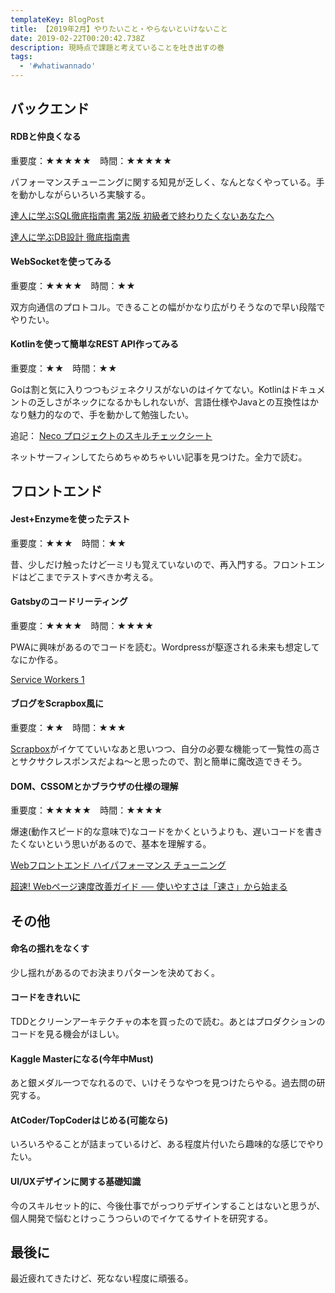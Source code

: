 ```yaml
---
templateKey: BlogPost
title: 【2019年2月】やりたいこと・やらないといけないこと
date: 2019-02-22T00:20:42.738Z
description: 現時点で課題と考えていることを吐き出すの巻
tags:
  - '#whatiwannado'
---
```

## バックエンド

#### RDBと仲良くなる

重要度：★★★★★　時間：★★★★★

パフォーマンスチューニングに関する知見が乏しく、なんとなくやっている。手を動かしながらいろいろ実験する。

[達人に学ぶSQL徹底指南書 第2版 初級者で終わりたくないあなたへ](https://www.amazon.co.jp/dp/B07GB4CNKP/ref=cm_sw_r_tw_dp_U_x_QPzzCb666B5NE)

[達人に学ぶDB設計 徹底指南書](https://www.amazon.co.jp/dp/B00EE1XPAI/ref=cm_sw_r_tw_dp_U_x_BQzzCbNG1ERE4)

#### WebSocketを使ってみる

重要度：★★★★　時間：★★

双方向通信のプロトコル。できることの幅がかなり広がりそうなので早い段階でやりたい。

#### Kotlinを使って簡単なREST API作ってみる

重要度：★★　時間：★★

Goは割と気に入りつつもジェネクリスがないのはイケてない。Kotlinはドキュメントの乏しさがネックになるかもしれないが、言語仕様やJavaとの互換性はかなり魅力的なので、手を動かして勉強したい。

追記：
[Neco プロジェクトのスキルチェックシート](https://gist.github.com/ymmt2005/bd92296166e52d1beba9df8ac516a9db)

ネットサーフィンしてたらめちゃめちゃいい記事を見つけた。全力で読む。



## フロントエンド

#### Jest+Enzymeを使ったテスト

重要度：★★★　時間：★★

昔、少しだけ触ったけど一ミリも覚えていないので、再入門する。フロントエンドはどこまでテストすべきか考える。



#### Gatsbyのコードリーティング

重要度：★★★★　時間：★★★★

PWAに興味があるのでコードを読む。Wordpressが駆逐される未来も想定してなにか作る。


[Service Workers 1](https://www.w3.org/TR/service-workers-1/#service-worker-concept)



#### ブログをScrapbox風に

重要度：★★　時間：★★★

[Scrapbox](https://scrapbox.io/)がイケてていいなあと思いつつ、自分の必要な機能って一覧性の高さとサクサクレスポンスだよね～と思ったので、割と簡単に魔改造できそう。

#### DOM、CSSOMとかブラウザの仕様の理解

重要度：★★★★★　時間：★★★★

爆速(動作スピード的な意味で)なコードをかくというよりも、遅いコードを書きたくないという思いがあるので、基本を理解する。

[Webフロントエンド ハイパフォーマンス チューニング](https://www.amazon.co.jp/dp/B0728K5JZV/ref=cm_sw_r_tw_dp_U_x_WMzzCbBMPKPMC)

[超速!  Webページ速度改善ガイド ── 使いやすさは「速さ」から始まる](https://www.amazon.co.jp/dp/477419400X/ref=cm_sw_r_tw_dp_U_x_SOzzCbS0QNHCK)

## その他

#### 命名の揺れをなくす

少し揺れがあるのでお決まりパターンを決めておく。

#### コードをきれいに

TDDとクリーンアーキテクチャの本を買ったので読む。あとはプロダクションのコードを見る機会がほしい。

#### Kaggle Masterになる(今年中Must)

あと銀メダル一つでなれるので、いけそうなやつを見つけたらやる。過去問の研究する。

#### AtCoder/TopCoderはじめる(可能なら)

いろいろやることが詰まっているけど、ある程度片付いたら趣味的な感じでやりたい。

#### UI/UXデザインに関する基礎知識

今のスキルセット的に、今後仕事でがっつりデザインすることはないと思うが、個人開発で悩むとけっこうつらいのでイケてるサイトを研究する。

## 最後に

最近疲れてきたけど、死なない程度に頑張る。
